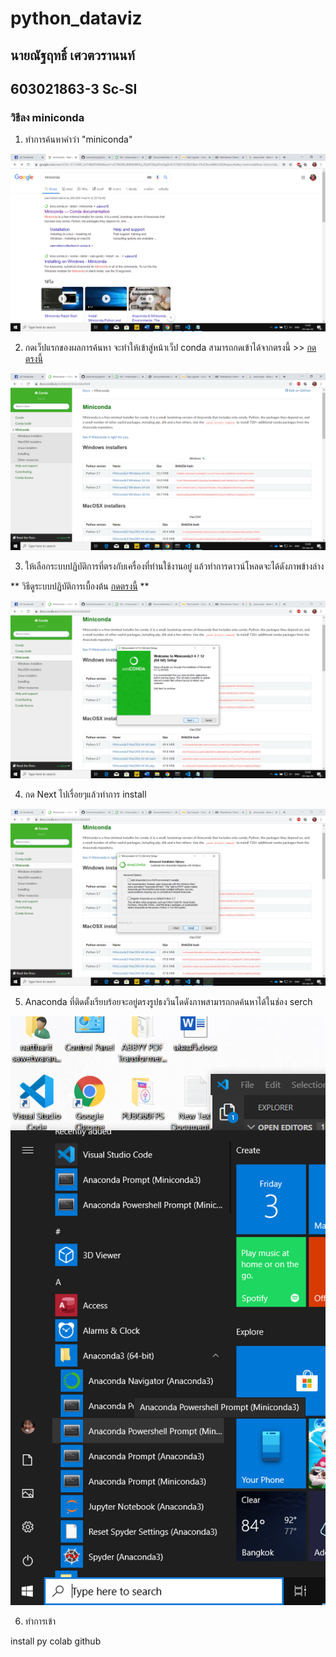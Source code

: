 # python_dataviz

## นายณัฐฤทธิ์ เศวตวรานนท์

## 603021863-3 Sc-SI 

### วิธีลง miniconda

1. ทำการค้นหาคำว่า "miniconda" 

![alt text](miniconda1.png)

2. กดเว็ปแรกของผลการค้นหา จะทำให้เข้าสู่หน้าเว็ป conda สามารถกดเข้าได้จากตรงนี้ >> [กดตรงนี้](https://docs.conda.io/en/latest/miniconda.html)


![alt text](miniconda2.png)

 3. ให้เลือกระบบปฏิบัติการที่ตรงกับเครื่องที่ท่านใช้งานอยู่ แล้วทำการดาวน์โหลดจะได้ดังภาพข้างล่าง

** วิธีดูระบบปฏิบัติการเบื้องต้น
[กดตรงนี้](https://support.brother.com/g/b/faqend.aspx?c=th&lang=th&prod=dcpt300_all&faqid=faq00002859_000) **

 ![alt text](miniconda3.png)

4. กด Next ไปเรื่อยๆแล้วทำการ install 

![alt text](miniconda4.png)

5. Anaconda ที่ติดตั้งเรียบร้อยจะอยู่ตรงรูปธงวินโดดังภาพสามารถกดค้นหาได้ในช่อง serch 

![alt text](miniconda5.1.png)

6. ทำการเข้า




install py
colab
github
